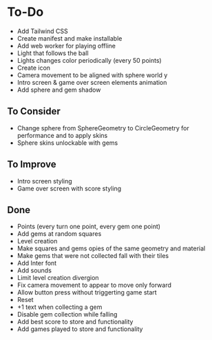 # To-Do

- Add Tailwind CSS
- Create manifest and make installable
- Add web worker for playing offline
- Light that follows the ball
- Lights changes color periodically (every 50 points)
- Create icon
- Camera movement to be aligned with sphere world y
- Intro screen & game over screen elements animation
- Add sphere and gem shadow

## To Consider

- Change sphere from SphereGeometry to CircleGeometry for performance and to apply skins
- Sphere skins unlockable with gems

## To Improve

- Intro screen styling
- Game over screen with score styling

## Done

- Points (every turn one point, every gem one point)
- Add gems at random squares
- Level creation
- Make squares and gems opies of the same geometry and material
- Make gems that were not collected fall with their tiles
- Add Inter font
- Add sounds
- Limit level creation divergion
- Fix camera movement to appear to move only forward
- Allow button press without triggerting game start
- Reset
- +1 text when collecting a gem
- Disable gem collection while falling
- Add best score to store and functionality
- Add games played to store and functionality
